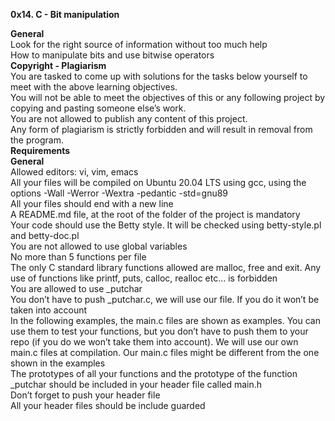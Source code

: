 
**0x14. C - Bit manipulation**


**General**<br/>
    Look for the right source of information without too much help<br/>
    How to manipulate bits and use bitwise operators<br/>
**Copyright - Plagiarism**<br/>
    You are tasked to come up with solutions for the tasks below yourself to meet with the above learning objectives.<br/>
    You will not be able to meet the objectives of this or any following project by copying and pasting someone else’s work.<br/>
    You are not allowed to publish any content of this project.<br/>
    Any form of plagiarism is strictly forbidden and will result in removal from the program.<br/>
**Requirements**<br/>
**General**<br/>
        Allowed editors: vi, vim, emacs<br/>
        All your files will be compiled on Ubuntu 20.04 LTS using gcc, using the options -Wall -Werror -Wextra -pedantic -std=gnu89<br/>
        All your files should end with a new line<br/>
        A README.md file, at the root of the folder of the project is mandatory<br/>
        Your code should use the Betty style. It will be checked using betty-style.pl and betty-doc.pl<br/>
        You are not allowed to use global variables<br/>
        No more than 5 functions per file<br/>
        The only C standard library functions allowed are malloc, free and exit. Any use of functions like printf, puts, calloc, realloc etc… is forbidden<br/>
        You are allowed to use _putchar<br/>
        You don’t have to push _putchar.c, we will use our file. If you do it won’t be taken into account<br/>
        In the following examples, the main.c files are shown as examples. You can use them to test your functions, but you don’t have to push them to your repo (if you do we won’t take them into account). We will use our own main.c files at compilation. Our main.c files might be different from the one shown in the examples<br/>
        The prototypes of all your functions and the prototype of the function _putchar should be included in your header file called main.h<br/>
        Don’t forget to push your header file<br/>
        All your header files should be include guarded<br/>